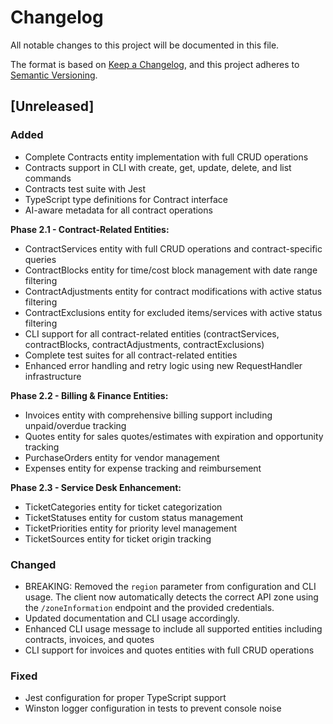 # Changelog

All notable changes to this project will be documented in this file.

The format is based on [Keep a Changelog](https://keepachangelog.com/en/1.0.0/), and this project adheres to [Semantic Versioning](https://semver.org/spec/v2.0.0.html).

## [Unreleased]

### Added
- Complete Contracts entity implementation with full CRUD operations
- Contracts support in CLI with create, get, update, delete, and list commands
- Contracts test suite with Jest
- TypeScript type definitions for Contract interface
- AI-aware metadata for all contract operations

**Phase 2.1 - Contract-Related Entities:**
- ContractServices entity with full CRUD operations and contract-specific queries
- ContractBlocks entity for time/cost block management with date range filtering
- ContractAdjustments entity for contract modifications with active status filtering
- ContractExclusions entity for excluded items/services with active status filtering
- CLI support for all contract-related entities (contractServices, contractBlocks, contractAdjustments, contractExclusions)
- Complete test suites for all contract-related entities
- Enhanced error handling and retry logic using new RequestHandler infrastructure

**Phase 2.2 - Billing & Finance Entities:**
- Invoices entity with comprehensive billing support including unpaid/overdue tracking
- Quotes entity for sales quotes/estimates with expiration and opportunity tracking
- PurchaseOrders entity for vendor management
- Expenses entity for expense tracking and reimbursement

**Phase 2.3 - Service Desk Enhancement:**
- TicketCategories entity for ticket categorization
- TicketStatuses entity for custom status management
- TicketPriorities entity for priority level management
- TicketSources entity for ticket origin tracking

### Changed
- BREAKING: Removed the `region` parameter from configuration and CLI usage. The client now automatically detects the correct API zone using the `/zoneInformation` endpoint and the provided credentials.
- Updated documentation and CLI usage accordingly.
- Enhanced CLI usage message to include all supported entities including contracts, invoices, and quotes
- CLI support for invoices and quotes entities with full CRUD operations

### Fixed
- Jest configuration for proper TypeScript support
- Winston logger configuration in tests to prevent console noise 